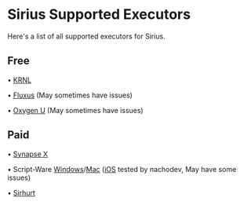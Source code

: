 # Sirius Supported Executors

Here's a list of all supported executors for Sirius.

## Free

• [KRNL](https://krnl.place)


• [Fluxus](https://fluxteam.net) (May sometimes have issues)


• [Oxygen U](https://wearedevs.net/d/Oxygen%20U) (May sometimes have issues)

## Paid

• [Synapse X](https://x.synapse.to)


• Script-Ware [Windows](https://script-ware.com/w)/[Mac](https://script-ware.com/m) ([iOS](https://script-ware.com/ios) tested by nachodev, May have some issues)


• [Sirhurt](https://sirhurt.net)

